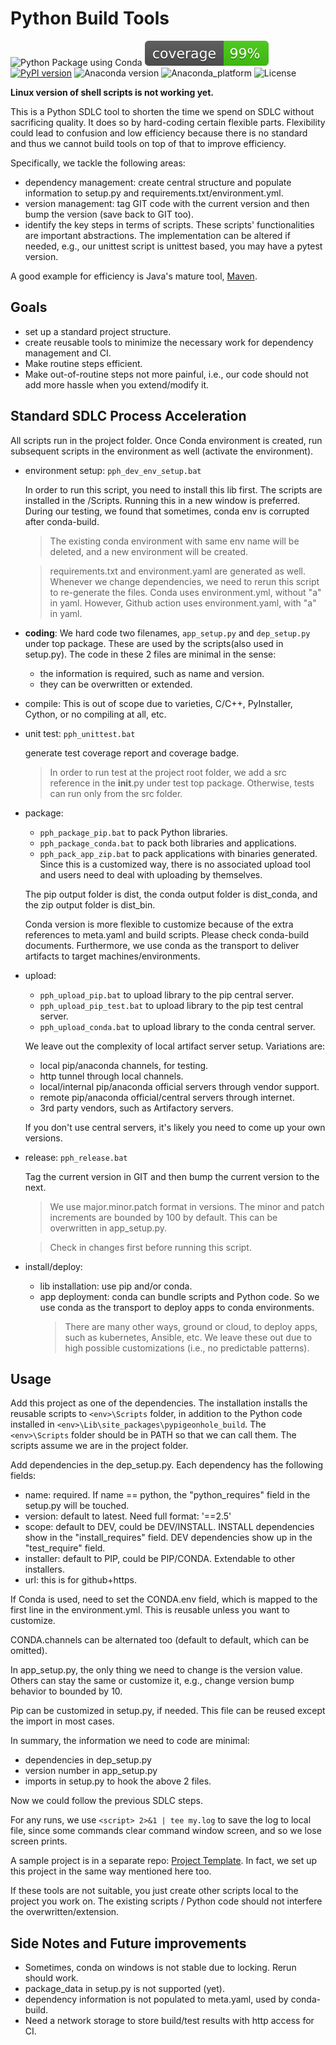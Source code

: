 # Python Build Tools

![Python Package using Conda](https://github.com/psilons/pypigeonhole-build/workflows/Python%20Package%20using%20Conda/badge.svg)
![Test Coverage](https://raw.githubusercontent.com/psilons/pypigeonhole-build/master/coverage.svg)
[![PyPI version](https://badge.fury.io/py/pypigeonhole-build.svg)](https://badge.fury.io/py/pypigeonhole-build)
![Anaconda version](https://anaconda.org/psilons/pypigeonhole-build/badges/version.svg)
![Anaconda_platform](https://anaconda.org/psilons/pypigeonhole-build/badges/platforms.svg)
![License](https://anaconda.org/psilons/pypigeonhole-build/badges/license.svg)

**Linux version of shell scripts is not working yet.**

This is a Python SDLC tool to shorten the time we spend on SDLC without
sacrificing quality. It does so by hard-coding certain flexible parts. 
Flexibility could lead to confusion and low efficiency because there is
no standard and thus we cannot build tools on top of that to improve
efficiency. 

Specifically, we tackle the following areas:
- dependency management: create central structure and populate information to 
  setup.py and requirements.txt/environment.yml.
- version management: tag GIT code with the current version and then bump the 
  version (save back to GIT too).
- identify the key steps in terms of scripts. These scripts' functionalities 
  are important abstractions. The implementation can be altered if needed,
  e.g., our unittest script is unittest based, you may have a pytest version.

A good example for efficiency is Java's mature tool, 
[Maven](http://maven.apache.org/).


## Goals

- set up a standard project structure. 
- create reusable tools to minimize the necessary work for dependency 
  management and CI. 
- Make routine steps efficient.
- Make out-of-routine steps not more painful, i.e., our code should not add 
  more hassle when you extend/modify it.
  
  
## Standard SDLC Process Acceleration

All scripts run in the project folder. Once Conda environment is created, 
run subsequent scripts in the environment as well (activate the environment).

- environment setup: ```pph_dev_env_setup.bat```

  In order to run this script, you need to 
  install this lib first. The scripts are installed in the <env>/Scripts.
  Running this in a new window is preferred. During our testing, we found that
  sometimes, conda env is corrupted after conda-build.
  >The existing conda environment with same env name will be deleted, and a 
  new environment will be created. 
  
  >requirements.txt and environment.yaml are generated as well. Whenever 
  we change dependencies, we need to rerun this script to re-generate the 
  files. Conda uses environment.yml, without "a" in yaml. However, Github 
  action uses environment.yaml, with "a" in yaml.

- **coding**: We hard code two filenames, 
  ```app_setup.py``` and ```dep_setup.py```
  under top package. These are used by the scripts(also used in setup.py). 
  The code in these 2 files are minimal in the sense:
    - the information is required, such as name and version.
    - they can be overwritten or extended.

- compile: This is out of scope due to varieties, C/C++, PyInstaller, Cython, 
  or no compiling at all, etc. 
  
- unit test: ```pph_unittest.bat``` 
  
  generate test coverage report and coverage badge.
  
  >In order to run test at the project root folder, we add a src reference in
  the __init__.py under test top package. Otherwise, tests can run only from
  the src folder.
  
- package: 
    - ```pph_package_pip.bat``` to pack Python libraries.
    - ```pph_package_conda.bat``` to pack both libraries and applications.
    - ```pph_pack_app_zip.bat``` to pack applications with binaries generated.
      Since this is a customized way, there is no associated upload tool and 
      users need to deal with uploading by themselves.
      
  The pip output folder is dist, the conda output folder is dist_conda, and 
  the zip output folder is dist_bin.
     
  Conda version is more flexible to customize because of the extra references 
  to meta.yaml and build scripts. Please check conda-build documents. 
  Furthermore, we use conda as the transport to deliver artifacts to target 
  machines/environments.  

- upload: 
    - ```pph_upload_pip.bat``` to upload library to the pip central server.
    - ```pph_upload_pip_test.bat``` to upload library to the pip test central 
      server.
    - ```pph_upload_conda.bat``` to upload library to the conda central server.
    
  We leave out the complexity of local artifact server setup. Variations are:
    - local pip/anaconda channels, for testing.
    - http tunnel through local channels.
    - local/internal pip/anaconda official servers through vendor support.
    - remote pip/anaconda official/central servers through internet.
    - 3rd party vendors, such as Artifactory servers.
    
  If you don't use central servers, it's likely you need to come up your own 
  versions.
    
- release: ```pph_release.bat``` 

  Tag the current version in GIT and then bump the current version 
  to the next. 
  >We use major.minor.patch format in versions. The minor and patch 
  increments are bounded by 100 by default. This can be overwritten in
  app_setup.py.

  >Check in changes first before running this script.

- install/deploy: 
    - lib installation: use pip and/or conda.
    - app deployment: conda can bundle scripts and Python code. So we use conda
      as the transport to deploy apps to conda environments. 
      >There are many other ways, ground or cloud, to deploy apps, such as 
      kubernetes, Ansible, etc. We leave these out due to high possible 
      customizations (i.e., no predictable patterns).


## Usage

Add this project as one of the dependencies. The installation installs the
reusable scripts to ```<env>\Scripts``` folder, in addition to the Python
code installed in ```<env>\Lib\site_packages\pypigeonhole_build```. 
The ```<env>\Scripts``` folder should be in PATH so that we can call them. 
The scripts assume we are in the project folder. 

Add dependencies in the dep_setup.py. Each dependency has the following fields:
- name: required. If name == python, the "python_requires" field in the 
  setup.py will be touched.
- version: default to latest. Need full format: '==2.5'
- scope: default to DEV, could be DEV/INSTALL. INSTALL dependencies show in the
  "install_requires" field. DEV dependencies show up in the "test_require" 
  field.
- installer: default to PIP, could be PIP/CONDA. Extendable to other 
  installers.
- url: this is for github+https.

If Conda is used, need to set the CONDA.env field, which is mapped to the first
line in the environment.yml. This is reusable unless you want to customize.

CONDA.channels can be alternated too (default to default, which can be omitted).

In app_setup.py, the only thing we need to change is the version value. Others
can stay the same or customize it, e.g., change version bump behavior to
bounded by 10.

Pip can be customized in setup.py, if needed. This file can be reused except
the import in most cases.

In summary, the information we need to code are minimal:
- dependencies in dep_setup.py
- version number in app_setup.py
- imports in setup.py to hook the above 2 files.

Now we could follow the previous SDLC steps.

For any runs, we use ```<script> 2>&1 | tee my.log``` to save the log to
local file, since some commands clear command window screen, and so we lose 
screen prints.

A sample project is in a separate repo: 
[Project Template](https://github.com/psilons/pypigeonhole-proj-tmplt).
In fact, we set up this project in the same way mentioned here too.

If these tools are not suitable, you just create other scripts local to the
project you work on. The existing scripts / Python code should not interfere
the overwritten/extension.


## Side Notes and Future improvements

- Sometimes, conda on windows is not stable due to locking. Rerun should work.
- package_data in setup.py is not supported (yet).
- dependency information is not populated to meta.yaml, used by conda-build.
- Need a network storage to store build/test results with http access for CI.
